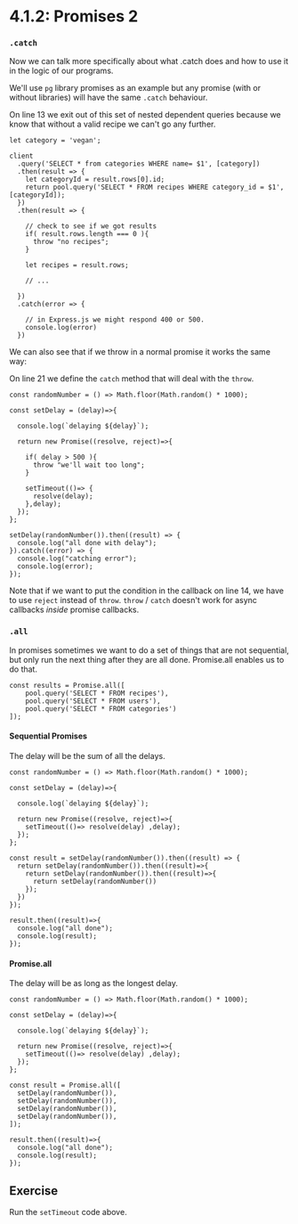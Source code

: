 # 4.1.2: Promises 2

### `.catch`

Now we can talk more specifically about what .catch does and how to use it in the logic of our programs.

We'll use `pg` library promises as an example but any promise \(with or without libraries\) will have the same `.catch` behaviour.

On line 13 we exit out of this set of nested dependent queries because we know that without a valid recipe we can't go any further.

```text
let category = 'vegan';

client
  .query('SELECT * from categories WHERE name= $1', [category])
  .then(result => {
    let categoryId = result.rows[0].id;
    return pool.query('SELECT * FROM recipes WHERE category_id = $1', [categoryId]);
  })
  .then(result => {
  
    // check to see if we got results
    if( result.rows.length === 0 ){
      throw "no recipes";
    }
  
    let recipes = result.rows;
        
    // ...
  
  })
  .catch(error => {
  
    // in Express.js we might respond 400 or 500.
    console.log(error)
  })
```

We can also see that if we throw in a normal promise it works the same way:

On line 21 we define the `catch` method that will deal with the `throw`.

```text
const randomNumber = () => Math.floor(Math.random() * 1000);

const setDelay = (delay)=>{

  console.log(`delaying ${delay}`);

  return new Promise((resolve, reject)=>{

    if( delay > 500 ){
      throw "we'll wait too long";
    }

    setTimeout(()=> {
      resolve(delay);
    },delay);
  });
};

setDelay(randomNumber()).then((result) => {
  console.log("all done with delay");
}).catch((error) => {
  console.log("catching error");
  console.log(error);
});
```

Note that if we want to put the condition in the callback on line 14, we have to use `reject` instead of `throw`. `throw` / `catch` doesn't work for async callbacks _inside_ promise callbacks.

### `.all`

In promises sometimes we want to do a set of things that are not sequential, but only run the next thing after they are all done. Promise.all enables us to do that.

```
const results = Promise.all([
    pool.query('SELECT * FROM recipes'),
    pool.query('SELECT * FROM users'),
    pool.query('SELECT * FROM categories')
]);
```

#### Sequential Promises

The delay will be the sum of all the delays.

```text
const randomNumber = () => Math.floor(Math.random() * 1000);

const setDelay = (delay)=>{

  console.log(`delaying ${delay}`);

  return new Promise((resolve, reject)=>{
    setTimeout(()=> resolve(delay) ,delay);
  });
};

const result = setDelay(randomNumber()).then((result) => {
  return setDelay(randomNumber()).then((result)=>{
    return setDelay(randomNumber()).then((result)=>{
      return setDelay(randomNumber())
    });
  })
});

result.then((result)=>{
  console.log("all done");
  console.log(result);
});
```

#### Promise.all

The delay will be as long as the longest delay.

```text
const randomNumber = () => Math.floor(Math.random() * 1000);

const setDelay = (delay)=>{

  console.log(`delaying ${delay}`);

  return new Promise((resolve, reject)=>{
    setTimeout(()=> resolve(delay) ,delay);
  });
};

const result = Promise.all([
  setDelay(randomNumber()),
  setDelay(randomNumber()),
  setDelay(randomNumber()),
  setDelay(randomNumber()),
]);

result.then((result)=>{
  console.log("all done");
  console.log(result);
});
```

## Exercise

Run the `setTimeout` code above.

